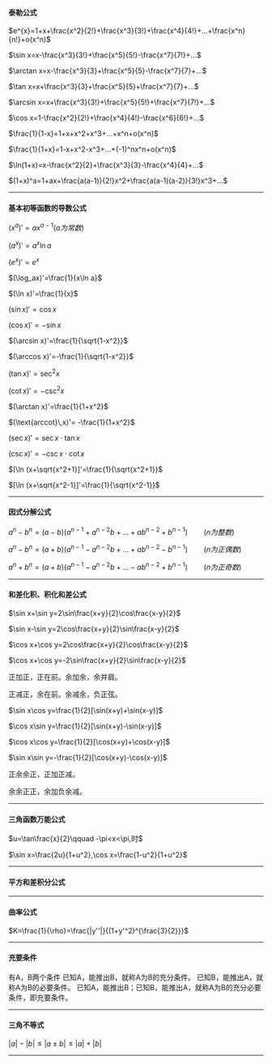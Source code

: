 #### 泰勒公式 ####

$e^{x}=1+x+\frac{x^2}{2!}+\frac{x^3}{3!}+\frac{x^4}{4!}+...+\frac{x^n}{n!}+o(x^n)$

$\sin x=x-\frac{x^3}{3!}+\frac{x^5}{5!}-\frac{x^7}{7!}+...$

$\arctan x=x-\frac{x^3}{3}+\frac{x^5}{5}-\frac{x^7}{7}+...$

$\tan x=x+\frac{x^3}{3}+\frac{x^5}{5}+\frac{x^7}{7}+...$

$\arcsin x=x+\frac{x^3}{3!}+\frac{x^5}{5!}+\frac{x^7}{7!}+...$

$\cos x=1-\frac{x^2}{2!}+\frac{x^4}{4!}-\frac{x^6}{6!}+...$

$\frac{1}{1-x}=1+x+x^2+x^3+...+x^n+o(x^n)$

$\frac{1}{1+x}=1-x+x^2-x^3+...+(-1)^nx^n+o(x^n)$

$\ln(1+x)=x-\frac{x^2}{2}+\frac{x^3}{3}-\frac{x^4}{4}+...$

$(1+x)^a=1+ax+\frac{a(a-1)}{2!}x^2+\frac{a(a-1)(a-2)}{3!}x^3+...$

***

#### 基本初等函数的导数公式

$(x^a)'=ax^{a-1}(a为常数)$

$(a^x)'=a^x\ln a$

$(e^x)'=e^x$

$(\log_ax)'=\frac{1}{x\ln a}$

$(\ln x)'=\frac{1}{x}$

$(\sin x)'=\cos x$

$(\cos x)'=-\sin x$

$(\arcsin x)'=\frac{1}{\sqrt{1-x^2}}$

$(\arccos x)'=-\frac{1}{\sqrt{1-x^2}}$

$(\tan x)'=\sec^2 x$

$(\cot x)'=-\csc^2x$

$(\arctan x)'=\frac{1}{1+x^2}$

$(\text{arccot}\,x)'= -\frac{1}{1+x^2}$

$(\sec x)'=\sec x\cdot\tan x$

$(\csc x)'=-\csc x\cdot\cot x$

$[\ln (x+\sqrt{x^2+1}]'=\frac{1}{\sqrt{x^2+1}}$

$[\ln (x+\sqrt{x^2-1}]'=\frac{1}{\sqrt{x^2-1}}$

***

#### 因式分解公式

$a^n-b^n=(a-b)(a^{n-1}+a^{n-2}b+...+ab^{n-2}+b^{n-1})\qquad(n为整数)$

$a^n-b^n=(a+b)(a^{n-1}-a^{n-2}b+...+ab^{n-2}-b^{n-1})\qquad(n为正偶数)$

$a^n+b^n=(a+b)(a^{n-1}-a^{n-2}b+...-ab^{n-2}+b^{n-1})\qquad(n为正奇数)$

***

#### 和差化积、积化和差公式

$\sin x+\sin y=2\sin\frac{x+y}{2}\cos\frac{x-y}{2}$

$\sin x-\sin y=2\cos\frac{x+y}{2}\sin\frac{x-y}{2}$

$\cos x+\cos y=2\cos\frac{x+y}{2}\cos\frac{x-y}{2}$

$\cos x+\cos y=-2\sin\frac{x+y}{2}\sin\frac{x-y}{2}$

正加正，正在前。余加余，余并肩。

正减正，余在前。余减余，负正弦。



$\sin x\cos y=\frac{1}{2}[\sin(x+y)+\sin(x-y)]$

$\cos x\sin y=\frac{1}{2}[\sin(x+y)-\sin(x-y)]$

$\cos x\cos y=\frac{1}{2}[\cos(x+y)+\cos(x-y)]$

$\sin x\sin y=-\frac{1}{2}[\cos(x+y)-\cos(x-y)]$

正余余正，正加正减。

余余正正，余加负余减。

****

#### 三角函数万能公式

$u=\tan\frac{x}{2}\qquad -\pi<x<\pi,时$

$\sin x=\frac{2u}{1+u^2},\cos x=\frac{1-u^2}{1+u^2}$

***

#### 平方和差积分公式

***

 #### 曲率公式

$K=\frac{1}{\rho}=\frac{|y''|}{(1+y'^2)^{\frac{3}{2}}}$

***

#### 充要条件

有A，B两个条件
已知A，能推出B，就称A为B的充分条件。
已知B，能推出A，就称A为B的必要条件。
已知A，能推出B；已知B，能推出A，就称A为B的充分必要条件，即充要条件。

***

#### 三角不等式

$|a|-|b| \le |a\pm b|\le |a|+|b|$

***















